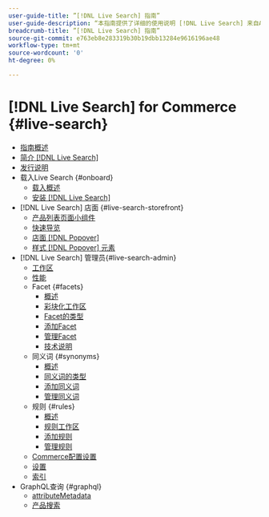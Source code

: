 ```yaml
---
user-guide-title: ”[!DNL Live Search] 指南”
user-guide-description: “本指南提供了详细的使用说明 [!DNL Live Search] 来自Adobe Commerce。”
breadcrumb-title: ”[!DNL Live Search] 指南”
source-git-commit: e763eb8e283319b30b19dbb13284e9616196ae48
workflow-type: tm+mt
source-wordcount: '0'
ht-degree: 0%

---
```


# [!DNL Live Search] for Commerce {#live-search}

- [指南概述](guide-overview.md)
- [简介 [!DNL Live Search]](overview.md)
- [发行说明](release-notes.md)
- 载入Live Search {#onboard}
   - [载入概述](onboarding-overview.md)
   - [安装 [!DNL Live Search]](install.md)
- [!DNL Live Search] 店面 {#live-search-storefront}
   - [产品列表页面小组件](plp-styling.md)
   - [快速导览](quick-tour.md)
   - [店面 [!DNL Popover]](storefront-popover.md)
   - [样式 [!DNL Popover] 元素](storefront-popover-styling.md)
- [!DNL Live Search] 管理员{#live-search-admin}
   - [工作区](workspace.md)
   - [性能](performance.md)
   - Facet {#facets}
      - [概述](facets.md)
      - [彩块化工作区](faceting-workspace.md)
      - [Facet的类型](facets-type.md)
      - [添加Facet](facets-add.md)
      - [管理Facet](facets-manage.md)
      - [技术说明](facet-technical-notes.md)
   - 同义词 {#synonyms}
      - [概述](synonyms.md)
      - [同义词的类型](synonyms-type.md)
      - [添加同义词](synonyms-add.md)
      - [管理同义词](synonyms-manage.md)
   - 规则 {#rules}
      - [概述](rules.md)
      - [规则工作区](rules-workspace.md)
      - [添加规则](rules-add.md)
      - [管理规则](rules-manage.md)
   - [Commerce配置设置](configuration.md)
   - [设置](settings.md)
   - [索引](indexing.md)
- GraphQL查询 {#graphql}
   - [attributeMetadata](https://developer.adobe.com/commerce/webapi/graphql/schema/live-search/queries/attribute-metadata/)
   - [产品搜索](https://developer.adobe.com/commerce/webapi/graphql/schema/live-search/queries/product-search/)